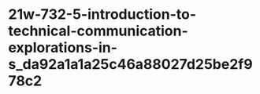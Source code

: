 # 21w-732-5-introduction-to-technical-communication-explorations-in-s_da92a1a1a25c46a88027d25be2f978c2